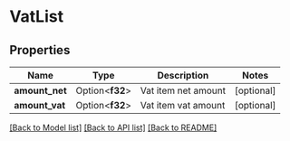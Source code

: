 # VatList

## Properties

Name | Type | Description | Notes
------------ | ------------- | ------------- | -------------
**amount_net** | Option<**f32**> | Vat item net amount | [optional]
**amount_vat** | Option<**f32**> | Vat item vat amount | [optional]

[[Back to Model list]](../README.md#documentation-for-models) [[Back to API list]](../README.md#documentation-for-api-endpoints) [[Back to README]](../README.md)


